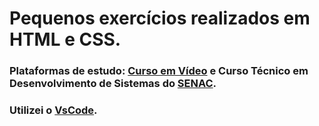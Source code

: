 # Pequenos exercícios realizados em HTML e CSS.
### Plataformas de estudo: [Curso em Vídeo](https://www.cursoemvideo.com/) e Curso Técnico em Desenvolvimento de Sistemas do [SENAC](https://www.ead.senac.br/cursos-tecnicos/tecnico-em-desenvolvimento-de-sistemas/).
### Utilizei o [VsCode](https://code.visualstudio.com/download).
